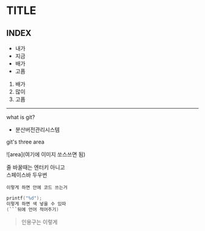 TITLE
=============
INDEX
-----------------
- 내가
- 지금
- 배가
- 고픔

1. 배가
2. 많이
3. 고픔
------------------
what is git?
- 분산버전관리시스템

git's three area

![area](여기에 이미지 쏘스쓰면 됨)

줄 바꿀때는
엔터키 아니고  
스페이스바 두우번

```
이렇게 하면 안에 코드 쓰는거
```

```c
printf("%d");
이렇게 하면 색 넣을 수 있따
(```뒤에 언어 적어주기)
```

> 인용구는 이렇게